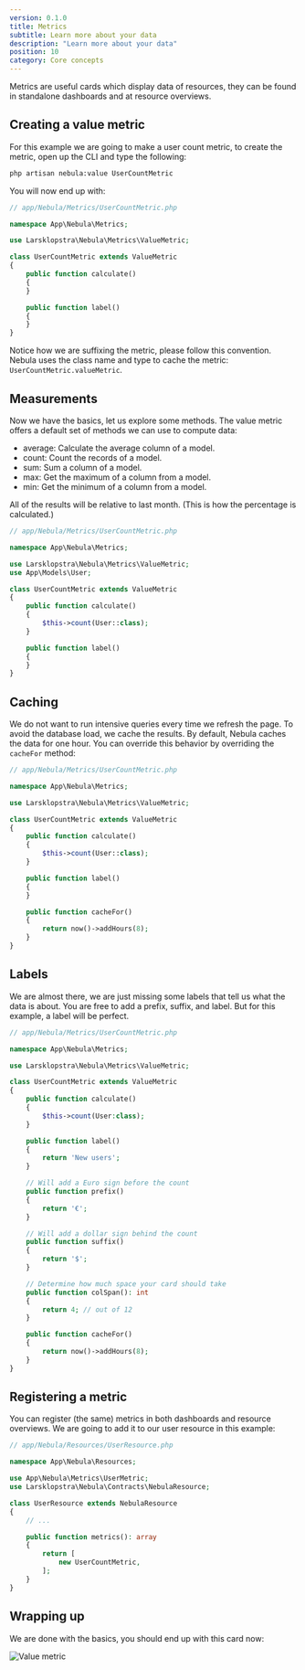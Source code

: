 ```yaml
---
version: 0.1.0
title: Metrics
subtitle: Learn more about your data
description: "Learn more about your data"
position: 10
category: Core concepts
---
```


Metrics are useful cards which display data of resources, they can be found in standalone dashboards and at resource overviews.

## Creating a value metric

For this example we are going to make a user count metric, to create the metric, open up the CLI and type the following:

```bash
php artisan nebula:value UserCountMetric
```

You will now end up with:

```php
// app/Nebula/Metrics/UserCountMetric.php

namespace App\Nebula\Metrics;

use Larsklopstra\Nebula\Metrics\ValueMetric;

class UserCountMetric extends ValueMetric
{
    public function calculate()
    {
    }

    public function label()
    {
    }
}
```

<alert type="info">

Notice how we are suffixing the metric, please follow this convention. Nebula uses the class name and type to cache the metric: `UserCountMetric.valueMetric`.

</alert>

## Measurements

Now we have the basics, let us explore some methods. The value metric offers a default set of methods we can use to compute data:

- average: Calculate the average column of a model.
- count: Count the records of a model.
- sum: Sum a column of a model.
- max: Get the maximum of a column from a model.
- min: Get the minimum of a column from a model.

All of the results will be relative to last month. (This is how the percentage is calculated.)

```php
// app/Nebula/Metrics/UserCountMetric.php

namespace App\Nebula\Metrics;

use Larsklopstra\Nebula\Metrics\ValueMetric;
use App\Models\User;

class UserCountMetric extends ValueMetric
{
    public function calculate()
    {
        $this->count(User::class);
    }

    public function label()
    {
    }
}
```

## Caching

We do not want to run intensive queries every time we refresh the page. To avoid the database load, we cache the results. By default, Nebula caches the data for one hour. You can override this behavior by overriding the `cacheFor` method:

```php
// app/Nebula/Metrics/UserCountMetric.php

namespace App\Nebula\Metrics;

use Larsklopstra\Nebula\Metrics\ValueMetric;

class UserCountMetric extends ValueMetric
{
    public function calculate()
    {
        $this->count(User::class);
    }

    public function label()
    {
    }

    public function cacheFor()
    {
        return now()->addHours(8);
    }
}
```

## Labels

We are almost there, we are just missing some labels that tell us what the data is about. You are free to add a prefix, suffix, and label. But for this example, a label will be perfect.

```php
// app/Nebula/Metrics/UserCountMetric.php

namespace App\Nebula\Metrics;

use Larsklopstra\Nebula\Metrics\ValueMetric;

class UserCountMetric extends ValueMetric
{
    public function calculate()
    {
        $this->count(User:class);
    }

    public function label()
    {
        return 'New users';
    }

    // Will add a Euro sign before the count
    public function prefix()
    {
        return '€';
    }

    // Will add a dollar sign behind the count
    public function suffix()
    {
        return '$';
    }

    // Determine how much space your card should take
    public function colSpan(): int
    {
        return 4; // out of 12
    }

    public function cacheFor()
    {
        return now()->addHours(8);
    }
}
```

## Registering a metric

You can register (the same) metrics in both dashboards and resource overviews. We are going to add it to our user resource in this example:

```php
// app/Nebula/Resources/UserResource.php

namespace App\Nebula\Resources;

use App\Nebula\Metrics\UserMetric;
use Larsklopstra\Nebula\Contracts\NebulaResource;

class UserResource extends NebulaResource
{
    // ...

    public function metrics(): array
    {
        return [
            new UserCountMetric,
        ];
    }
}
```

## Wrapping up

We are done with the basics, you should end up with this card now:

![Value metric](/images/metrics/value.png)
